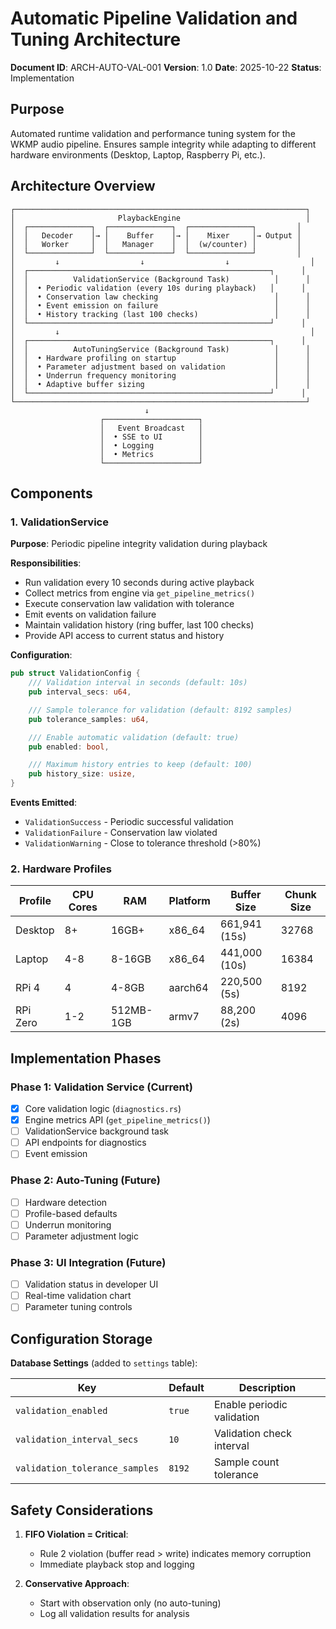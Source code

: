 # Automatic Pipeline Validation and Tuning Architecture

**Document ID**: ARCH-AUTO-VAL-001
**Version**: 1.0
**Date**: 2025-10-22
**Status**: Implementation

## Purpose

Automated runtime validation and performance tuning system for the WKMP audio pipeline. Ensures sample integrity while adapting to different hardware environments (Desktop, Laptop, Raspberry Pi, etc.).

## Architecture Overview

```
┌─────────────────────────────────────────────────────────────────┐
│                       PlaybackEngine                            │
│  ┌──────────────┐  ┌──────────────┐  ┌──────────────┐         │
│  │   Decoder    │→ │    Buffer    │→ │    Mixer     │→ Output │
│  │   Worker     │  │   Manager    │  │  (w/counter) │         │
│  └──────────────┘  └──────────────┘  └──────────────┘         │
│         ↓                  ↓                  ↓                  │
│  ┌──────────────────────────────────────────────────────┐      │
│  │          ValidationService (Background Task)          │      │
│  │  • Periodic validation (every 10s during playback)   │      │
│  │  • Conservation law checking                          │      │
│  │  • Event emission on failure                          │      │
│  │  • History tracking (last 100 checks)                 │      │
│  └──────────────────────────────────────────────────────┘      │
│         ↓                                                        │
│  ┌──────────────────────────────────────────────────────┐      │
│  │          AutoTuningService (Background Task)          │      │
│  │  • Hardware profiling on startup                      │      │
│  │  • Parameter adjustment based on validation           │      │
│  │  • Underrun frequency monitoring                      │      │
│  │  • Adaptive buffer sizing                             │      │
│  └──────────────────────────────────────────────────────┘      │
└─────────────────────────────────────────────────────────────────┘
                              ↓
                    ┌─────────────────────┐
                    │   Event Broadcast   │
                    │  • SSE to UI        │
                    │  • Logging          │
                    │  • Metrics          │
                    └─────────────────────┘
```

## Components

### 1. ValidationService

**Purpose**: Periodic pipeline integrity validation during playback

**Responsibilities**:
- Run validation every 10 seconds during active playback
- Collect metrics from engine via `get_pipeline_metrics()`
- Execute conservation law validation with tolerance
- Emit events on validation failure
- Maintain validation history (ring buffer, last 100 checks)
- Provide API access to current status and history

**Configuration**:
```rust
pub struct ValidationConfig {
    /// Validation interval in seconds (default: 10s)
    pub interval_secs: u64,

    /// Sample tolerance for validation (default: 8192 samples)
    pub tolerance_samples: u64,

    /// Enable automatic validation (default: true)
    pub enabled: bool,

    /// Maximum history entries to keep (default: 100)
    pub history_size: usize,
}
```

**Events Emitted**:
- `ValidationSuccess` - Periodic successful validation
- `ValidationFailure` - Conservation law violated
- `ValidationWarning` - Close to tolerance threshold (>80%)

### 2. Hardware Profiles

| Profile | CPU Cores | RAM | Platform | Buffer Size | Chunk Size |
|---------|-----------|-----|----------|-------------|------------|
| Desktop | 8+ | 16GB+ | x86_64 | 661,941 (15s) | 32768 |
| Laptop | 4-8 | 8-16GB | x86_64 | 441,000 (10s) | 16384 |
| RPi 4 | 4 | 4-8GB | aarch64 | 220,500 (5s) | 8192 |
| RPi Zero | 1-2 | 512MB-1GB | armv7 | 88,200 (2s) | 4096 |

## Implementation Phases

### Phase 1: Validation Service (Current)
- [x] Core validation logic (`diagnostics.rs`)
- [x] Engine metrics API (`get_pipeline_metrics()`)
- [ ] ValidationService background task
- [ ] API endpoints for diagnostics
- [ ] Event emission

### Phase 2: Auto-Tuning (Future)
- [ ] Hardware detection
- [ ] Profile-based defaults
- [ ] Underrun monitoring
- [ ] Parameter adjustment logic

### Phase 3: UI Integration (Future)
- [ ] Validation status in developer UI
- [ ] Real-time validation chart
- [ ] Parameter tuning controls

## Configuration Storage

**Database Settings** (added to `settings` table):

| Key | Default | Description |
|-----|---------|-------------|
| `validation_enabled` | `true` | Enable periodic validation |
| `validation_interval_secs` | `10` | Validation check interval |
| `validation_tolerance_samples` | `8192` | Sample count tolerance |

## Safety Considerations

1. **FIFO Violation = Critical**:
   - Rule 2 violation (buffer read > write) indicates memory corruption
   - Immediate playback stop and logging

2. **Conservative Approach**:
   - Start with observation only (no auto-tuning)
   - Log all validation results for analysis
